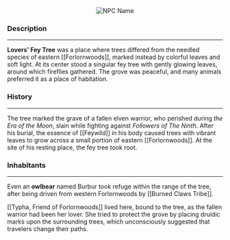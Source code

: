 <div style="text-align: center;">
  <img src="Lovers' Fey Tree.jpg" alt="NPC Name" style="max-width: 600px;">
</div>

### Description
<hr style="margin: 0;">

**Lovers' Fey Tree** was a place where trees differed from the needled species of eastern [[Forlornwoods]], marked instead by colorful leaves and soft light. At its center stood a singular fey tree with gently glowing leaves, around which fireflies gathered. The grove was peaceful, and many animals preferred it as a place of habitation.
### History
<hr style="margin: 0;">

The tree marked the grave of a fallen elven warrior, who perished during _the Era of the Moon_, slain while fighting against _Followers of The Ninth_. After his burial, the essence of [[Feywild]] in his body caused trees with vibrant leaves to grow across a small portion of eastern [[Forlornwoods]]. At the site of his resting place, the fey tree took root.
### Inhabitants
<hr style="margin: 0;">

Even an **owlbear** named Burbur took refuge within the range of the tree, after being driven from western Forlornwoods by [[Burned Claws Tribe]].

[[Typha, Friend of Forlornwoods]] lived here, bound to the tree, as the fallen warrior had been her lover. She tried to protect the grove by placing druidic marks upon the surrounding trees, which unconsciously suggested that travelers change their paths.